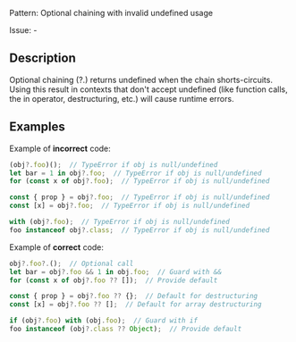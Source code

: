 Pattern: Optional chaining with invalid undefined usage

Issue: -

## Description

Optional chaining (?.) returns undefined when the chain shorts-circuits. Using this result in contexts that don't accept undefined (like function calls, the in operator, destructuring, etc.) will cause runtime errors.

## Examples

Example of **incorrect** code:
```javascript
(obj?.foo)();  // TypeError if obj is null/undefined
let bar = 1 in obj?.foo;  // TypeError if obj is null/undefined
for (const x of obj?.foo);  // TypeError if obj is null/undefined

const { prop } = obj?.foo;  // TypeError if obj is null/undefined
const [x] = obj?.foo;  // TypeError if obj is null/undefined

with (obj?.foo);  // TypeError if obj is null/undefined
foo instanceof obj?.class;  // TypeError if obj is null/undefined
```

Example of **correct** code:
```javascript
obj?.foo?.();  // Optional call
let bar = obj?.foo && 1 in obj.foo;  // Guard with &&
for (const x of obj?.foo ?? []);  // Provide default

const { prop } = obj?.foo ?? {};  // Default for destructuring
const [x] = obj?.foo ?? [];  // Default for array destructuring

if (obj?.foo) with (obj.foo);  // Guard with if
foo instanceof (obj?.class ?? Object);  // Provide default
```
